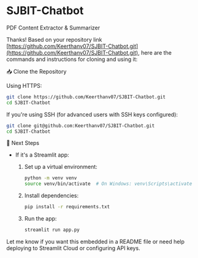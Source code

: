 # SJBIT-Chatbot
PDF Content Extractor &amp; Summarizer

Thanks! Based on your repository link [https://github.com/Keerthanv07/SJBIT-Chatbot.git](https://github.com/Keerthanv07/SJBIT-Chatbot.git), here are the commands and instructions for cloning and using it:

📥 Clone the Repository

Using HTTPS:

```bash
git clone https://github.com/Keerthanv07/SJBIT-Chatbot.git
cd SJBIT-Chatbot
```

If you're using SSH (for advanced users with SSH keys configured):

```bash
git clone git@github.com:Keerthanv07/SJBIT-Chatbot.git
cd SJBIT-Chatbot
```

🚀 Next Steps

* If it's a Streamlit app:

  1. Set up a virtual environment:

     ```bash
     python -m venv venv
     source venv/bin/activate  # On Windows: venv\Scripts\activate
     ```

  2. Install dependencies:

     ```bash
     pip install -r requirements.txt
     ```

  3. Run the app:

     ```bash
     streamlit run app.py
     ```

Let me know if you want this embedded in a README file or need help deploying to Streamlit Cloud or configuring API keys.
